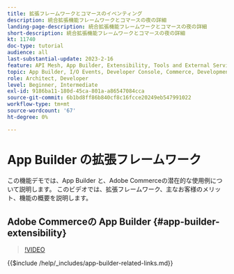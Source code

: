 ```yaml
---
title: 拡張フレームワークとコマースのイベンティング
description: 統合拡張機能フレームワークとコマースの夜の詳細
landing-page-description: 統合拡張機能フレームワークとコマースの夜の詳細
short-description: 統合拡張機能フレームワークとコマースの夜の詳細
kt: 11740
doc-type: tutorial
audience: all
last-substantial-update: 2023-2-16
feature: API Mesh, App Builder, Extensibility, Tools and External Services, Eventing, Backend Development
topic: App Builder, I/O Events, Developer Console, Commerce, Development, Integrations
role: Architect, Developer
level: Beginner, Intermediate
exl-id: 9186ba11-180d-45ca-801a-a86547084cca
source-git-commit: 6b1bd8ff86b840cf8c16fcce20249eb547991022
workflow-type: tm+mt
source-wordcount: '67'
ht-degree: 0%

---
```


# App Builder の拡張フレームワーク

この機能デモでは、App Builder と、Adobe Commerceの潜在的な使用例について説明します。 このビデオでは、拡張フレームワーク、主なお客様のメリット、機能の概要を説明します。

## Adobe Commerceの App Builder {#app-builder-extensibility}

>[!VIDEO](https://video.tv.adobe.com/v/3413328?learn=on)

{{$include /help/_includes/app-builder-related-links.md}}
